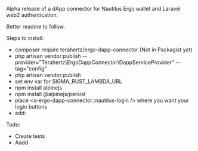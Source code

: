 Alpha release of a dApp connector for Nautilus Ergo wallet and Laravel web2 authentication. 

Better readme to follow.

Steps to install:
- composer require terahertz/ergo-dapp-connector (Not in Packagist yet)
- php artisan vendor:publish --provider="Terahertz\ErgoDappConnector\DappServiceProvider" --tag="config"
- php artisan vendor:publish
- set env var for SIGMA_RUST_LAMBDA_URL
- npm install alpinejs
- npm install @alpinejs/persist
- place   <x-ergo-dapp-connector::nautilus-login /> where you want your login buttons
- add: <script src="{{ asset('vendor/terahertz/terahertz.js') }}"></script>

Todo:
- Create tests
- Aadd
